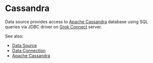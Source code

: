 <!-- TITLE: Cassandra -->
<!-- SUBTITLE: -->

# Cassandra

Data source provides access to [Apache Cassandra](http://cassandra.apache.org/) database
using SQL queries via JDBC driver on [Grok Connect](data-source.md) server. 

See also:

  * [Data Source](data-source.md)
  * [Data Connection](data-connection.md)
  * [Apache Cassandra](http://cassandra.apache.org/)
